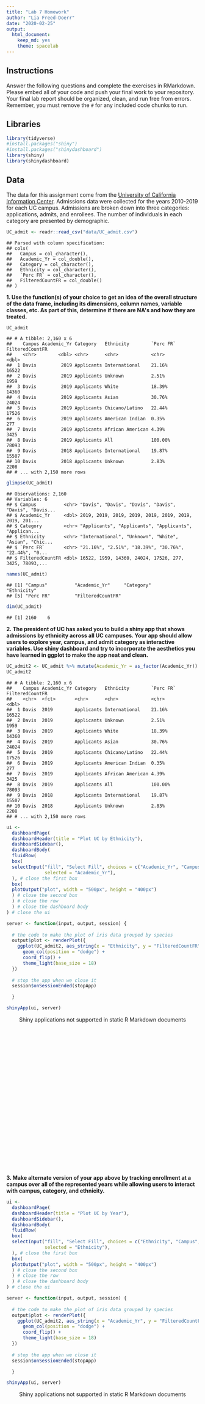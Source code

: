 ```yaml
---
title: "Lab 7 Homework"
author: "Lia Freed-Doerr"
date: "2020-02-25"
output:
  html_document:
    keep_md: yes
    theme: spacelab
---
```




## Instructions
Answer the following questions and complete the exercises in RMarkdown. Please embed all of your code and push your final work to your repository. Your final lab report should be organized, clean, and run free from errors. Remember, you must remove the `#` for any included code chunks to run.  

## Libraries

```r
library(tidyverse)
#install.packages("shiny")
#install.packages("shinydashboard")
library(shiny)
library(shinydashboard)
```

## Data
The data for this assignment come from the [University of California Information Center](https://www.universityofcalifornia.edu/infocenter). Admissions data were collected for the years 2010-2019 for each UC campus. Admissions are broken down into three categories: applications, admits, and enrollees. The number of individuals in each category are presented by demographic.  

```r
UC_admit <- readr::read_csv("data/UC_admit.csv")
```

```
## Parsed with column specification:
## cols(
##   Campus = col_character(),
##   Academic_Yr = col_double(),
##   Category = col_character(),
##   Ethnicity = col_character(),
##   `Perc FR` = col_character(),
##   FilteredCountFR = col_double()
## )
```

**1. Use the function(s) of your choice to get an idea of the overall structure of the data frame, including its dimensions, column names, variable classes, etc. As part of this, determine if there are NA's and how they are treated.**  


```r
UC_admit
```

```
## # A tibble: 2,160 x 6
##    Campus Academic_Yr Category   Ethnicity        `Perc FR` FilteredCountFR
##    <chr>        <dbl> <chr>      <chr>            <chr>               <dbl>
##  1 Davis         2019 Applicants International    21.16%              16522
##  2 Davis         2019 Applicants Unknown          2.51%                1959
##  3 Davis         2019 Applicants White            18.39%              14360
##  4 Davis         2019 Applicants Asian            30.76%              24024
##  5 Davis         2019 Applicants Chicano/Latino   22.44%              17526
##  6 Davis         2019 Applicants American Indian  0.35%                 277
##  7 Davis         2019 Applicants African American 4.39%                3425
##  8 Davis         2019 Applicants All              100.00%             78093
##  9 Davis         2018 Applicants International    19.87%              15507
## 10 Davis         2018 Applicants Unknown          2.83%                2208
## # ... with 2,150 more rows
```


```r
glimpse(UC_admit)
```

```
## Observations: 2,160
## Variables: 6
## $ Campus          <chr> "Davis", "Davis", "Davis", "Davis", "Davis", "Davis...
## $ Academic_Yr     <dbl> 2019, 2019, 2019, 2019, 2019, 2019, 2019, 2019, 201...
## $ Category        <chr> "Applicants", "Applicants", "Applicants", "Applican...
## $ Ethnicity       <chr> "International", "Unknown", "White", "Asian", "Chic...
## $ `Perc FR`       <chr> "21.16%", "2.51%", "18.39%", "30.76%", "22.44%", "0...
## $ FilteredCountFR <dbl> 16522, 1959, 14360, 24024, 17526, 277, 3425, 78093,...
```


```r
names(UC_admit)
```

```
## [1] "Campus"          "Academic_Yr"     "Category"        "Ethnicity"      
## [5] "Perc FR"         "FilteredCountFR"
```


```r
dim(UC_admit)
```

```
## [1] 2160    6
```

**2. The president of UC has asked you to build a shiny app that shows admissions by ethnicity across all UC campuses. Your app should allow users to explore year, campus, and admit category as interactive variables. Use shiny dashboard and try to incorporate the aesthetics you have learned in ggplot to make the app neat and clean.**


```r
UC_admit2 <- UC_admit %>% mutate(Academic_Yr = as_factor(Academic_Yr))
UC_admit2
```

```
## # A tibble: 2,160 x 6
##    Campus Academic_Yr Category   Ethnicity        `Perc FR` FilteredCountFR
##    <chr>  <fct>       <chr>      <chr>            <chr>               <dbl>
##  1 Davis  2019        Applicants International    21.16%              16522
##  2 Davis  2019        Applicants Unknown          2.51%                1959
##  3 Davis  2019        Applicants White            18.39%              14360
##  4 Davis  2019        Applicants Asian            30.76%              24024
##  5 Davis  2019        Applicants Chicano/Latino   22.44%              17526
##  6 Davis  2019        Applicants American Indian  0.35%                 277
##  7 Davis  2019        Applicants African American 4.39%                3425
##  8 Davis  2019        Applicants All              100.00%             78093
##  9 Davis  2018        Applicants International    19.87%              15507
## 10 Davis  2018        Applicants Unknown          2.83%                2208
## # ... with 2,150 more rows
```


```r
ui <- 
  dashboardPage(
  dashboardHeader(title = "Plot UC by Ethnicity"),
  dashboardSidebar(),
  dashboardBody(
  fluidRow(
  box(
  selectInput("fill", "Select Fill", choices = c("Academic_Yr", "Campus", "Category"),
              selected = "Academic_Yr"),
  ), # close the first box
  box(
  plotOutput("plot", width = "500px", height = "400px")
  ) # close the second box
  ) # close the row
  ) # close the dashboard body
) # close the ui

server <- function(input, output, session) { 
  
  # the code to make the plot of iris data grouped by species
  output$plot <- renderPlot({
    ggplot(UC_admit2, aes_string(x = "Ethnicity", y = "FilteredCountFR", fill = input$fill)) + 
      geom_col(position = "dodge") + 
      coord_flip() +
      theme_light(base_size = 18)
  })
  
  # stop the app when we close it
  session$onSessionEnded(stopApp)

  }

shinyApp(ui, server)
```

<!--html_preserve--><div style="width: 100% ; height: 400px ; text-align: center; box-sizing: border-box; -moz-box-sizing: border-box; -webkit-box-sizing: border-box;" class="muted well">Shiny applications not supported in static R Markdown documents</div><!--/html_preserve-->


**3. Make alternate version of your app above by tracking enrollment at a campus over all of the represented years while allowing users to interact with campus, category, and ethnicity.**


```r
ui <- 
  dashboardPage(
  dashboardHeader(title = "Plot UC by Year"),
  dashboardSidebar(),
  dashboardBody(
  fluidRow(
  box(
  selectInput("fill", "Select Fill", choices = c("Ethnicity", "Campus", "Category"),
              selected = "Ethnicity"),
  ), # close the first box
  box(
  plotOutput("plot", width = "500px", height = "400px")
  ) # close the second box
  ) # close the row
  ) # close the dashboard body
) # close the ui

server <- function(input, output, session) { 
  
  # the code to make the plot of iris data grouped by species
  output$plot <- renderPlot({
    ggplot(UC_admit2, aes_string(x = "Academic_Yr", y = "FilteredCountFR", fill = input$fill)) + 
      geom_col(position = "dodge") + 
      coord_flip() +
      theme_light(base_size = 18)
  })
  
  # stop the app when we close it
  session$onSessionEnded(stopApp)

  }

shinyApp(ui, server)
```

<!--html_preserve--><div style="width: 100% ; height: 400px ; text-align: center; box-sizing: border-box; -moz-box-sizing: border-box; -webkit-box-sizing: border-box;" class="muted well">Shiny applications not supported in static R Markdown documents</div><!--/html_preserve-->



## Push your final code to GitHub!
Please be sure that you check the `keep md` file in the knit preferences. 
